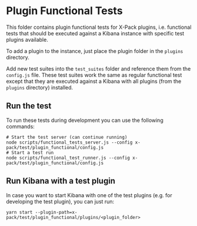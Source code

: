 # Plugin Functional Tests

This folder contains plugin functional tests for X-Pack plugins, i.e.
functional tests that should be executed against a Kibana instance with
specific test plugins available.

To add a plugin to the instance, just place the plugin folder in the `plugins`
directory.

Add new test suites into the `test_suites` folder and reference them from the
`config.js` file. These test suites work the same as regular functional test
except that they are executed against a Kibana with all plugins (from the
`plugins` directory) installed.

## Run the test

To run these tests during development you can use the following commands:

```
# Start the test server (can continue running)
node scripts/functional_tests_server.js --config x-pack/test/plugin_functional/config.js
# Start a test run
node scripts/functional_test_runner.js --config x-pack/test/plugin_functional/config.js
```

## Run Kibana with a test plugin

In case you want to start Kibana with one of the test plugins (e.g. for developing the
test plugin), you can just run:

```
yarn start --plugin-path=x-pack/test/plugin_functional/plugins/<plugin_folder>
```

